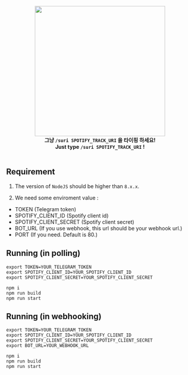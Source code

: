 <p align="center">
    <img width="350" src='https://cdn.rawgit.com/CodeRi13/spotify-tbot/ccb3a755/spotifybot.png'/><br>
    <b>
      <span>그냥 <code>/suri SPOTIFY_TRACK_URI</code> 을 타이핑 하세요!</span>
      <br>
      <span>Just type <code>/suri SPOTIFY_TRACK_URI</code> !</span>
    </b>
    <br>
    <br>
</p>

## Requirement

1. The version of `NodeJS` should be higher than `8.x.x`.

2. We need some enviroment value :
- TOKEN (Telegram token)
- SPOTIFY_CLIENT_ID (Spotify client id)
- SPOTIFY_CLIENT_SECRET (Spotify client secret)
- BOT_URL (If you use webhook, this url should be your webhook url.)
- PORT (If you need. Default is 80.)



## Running (in polling)

```
export TOKEN=YOUR_TELEGRAM_TOKEN
export SPOTIFY_CLIENT_ID=YOUR_SPOTIFY_CLIENT_ID
export SPOTIFY_CLIENT_SECRET=YOUR_SPOTIFY_CLIENT_SECRET

npm i
npm run build
npm run start
```

## Running (in webhooking)

```
export TOKEN=YOUR_TELEGRAM_TOKEN
export SPOTIFY_CLIENT_ID=YOUR_SPOTIFY_CLIENT_ID
export SPOTIFY_CLIENT_SECRET=YOUR_SPOTIFY_CLIENT_SECRET
export BOT_URL=YOUR_WEBHOOK_URL

npm i
npm run build
npm run start
```
